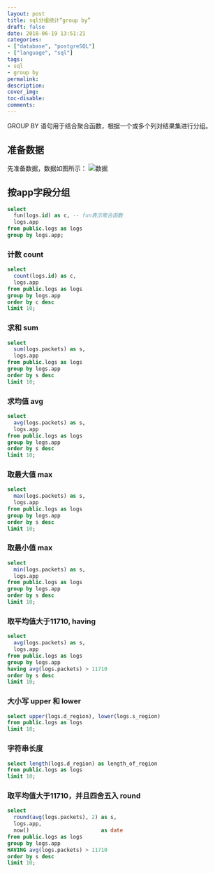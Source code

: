 ```yaml
---
layout: post
title: sql分组统计“group by”
draft: false
date: 2018-06-19 13:51:21
categories: 
- ["database", "postgreSQL"]
- ["language", "sql"]
tags: 
- sql
- group by
permalink:
description:
cover_img:
toc-disable:
comments:
---
```


GROUP BY 语句用于结合聚合函数，根据一个或多个列对结果集进行分组。

## 准备数据
先准备数据，数据如图所示：
![数据](./data.png)

## 按app字段分组

```sql
select
  fun(logs.id) as c, -- fun表示聚合函数
  logs.app
from public.logs as logs
group by logs.app;
```

### 计数 count
```sql
select
  count(logs.id) as c,
  logs.app
from public.logs as logs
group by logs.app
order by c desc
limit 10;
```

### 求和 sum
```sql
select
  sum(logs.packets) as s,
  logs.app
from public.logs as logs
group by logs.app
order by s desc
limit 10;
```

### 求均值 avg
```sql
select
  avg(logs.packets) as s,
  logs.app
from public.logs as logs
group by logs.app
order by s desc
limit 10;
```

### 取最大值 max
```sql
select
  max(logs.packets) as s,
  logs.app
from public.logs as logs
group by logs.app
order by s desc
limit 10;
```

### 取最小值 max
```sql
select
  min(logs.packets) as s,
  logs.app
from public.logs as logs
group by logs.app
order by s desc
limit 10;
```

### 取平均值大于11710, having
```sql
select
  avg(logs.packets) as s,
  logs.app
from public.logs as logs
group by logs.app
having avg(logs.packets) > 11710
order by s desc
limit 10;
```

### 大小写 upper 和 lower
```sql
select upper(logs.d_region), lower(logs.s_region)
from public.logs as logs
limit 10;
```

### 字符串长度
```sql
select length(logs.d_region) as length_of_region
from public.logs as logs
limit 10;
```

### 取平均值大于11710，并且四舍五入 round
```sql
select
  round(avg(logs.packets), 2) as s,
  logs.app,
  now()                       as date
from public.logs as logs
group by logs.app
HAVING avg(logs.packets) > 11710
order by s desc
limit 10;
```
